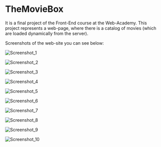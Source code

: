 # TheMovieBox
It is a final project of the Front-End course at the Web-Academy. 
This project represents a web-page, where there is a catalog of movies (which are loaded dynamically from the server).

Screenshots of the web-site you can see below:

![Screenshot_1](https://user-images.githubusercontent.com/39213432/90137168-ea504100-dd7d-11ea-81d1-b51177a58414.png)

![Screenshot_2](https://user-images.githubusercontent.com/39213432/90137323-2be0ec00-dd7e-11ea-86b2-846faa0c9535.png)

![Screenshot_3](https://user-images.githubusercontent.com/39213432/90137364-37ccae00-dd7e-11ea-9a0a-98541f61e764.png)

![Screenshot_4](https://user-images.githubusercontent.com/39213432/90138147-3bad0000-dd7f-11ea-8ee7-aec92432d3b5.png)

![Screenshot_5](https://user-images.githubusercontent.com/39213432/90138152-3cde2d00-dd7f-11ea-9a91-d7e33c235f55.png)

![Screenshot_6](https://user-images.githubusercontent.com/39213432/90138156-3e0f5a00-dd7f-11ea-8181-3a281e678ffa.png)

![Screenshot_7](https://user-images.githubusercontent.com/39213432/90138158-3f408700-dd7f-11ea-99b5-ab6aabf8d891.png)

![Screenshot_8](https://user-images.githubusercontent.com/39213432/90138160-4071b400-dd7f-11ea-8f55-ed0a53c53fb9.png)

![Screenshot_9](https://user-images.githubusercontent.com/39213432/90138165-410a4a80-dd7f-11ea-8ffa-a69df1e19291.png)

![Screenshot_10](https://user-images.githubusercontent.com/39213432/90138168-41a2e100-dd7f-11ea-9c11-00440fe337ed.png)


